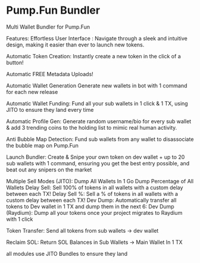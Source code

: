 # Pump.Fun Bundler
Multi Wallet Bundler for Pump.Fun

Features:
Effortless User Interface :
Navigate through a sleek and intuitive design, making it easier than ever to launch new tokens.

Automatic Token Creation:
Instantly create a new token in the click of a button!

Automatic FREE Metadata Uploads!

Automatic Wallet Generation
Generate new wallets in bot with 1 command for each new release

Automatic Wallet Funding:
Fund all your sub wallets in 1 click & 1 TX, using JITO to ensure they land every time

Automatic Profile Gen:
Generate random username/bio for every sub wallet & add 3 trending coins to the holding list to mimic real human activity.

Anti Bubble Map Detection:
Fund sub wallets from any wallet to disassociate the bubble map on Pump.Fun

Launch Bundler:
Create & Snipe your own token on dev wallet + up to 20 sub wallets with 1 command, ensuring you get the best entry possible, and beat out any snipers on the market

Multiple Sell Modes (JITO):
Dump All Wallets In 1 Go
Dump Percentage of All Wallets
Delay Sell: Sell 100% of tokens in all wallets with a custom delay between each TX! 
Delay Sell %: Sell a % of tokens in all wallets with a custom delay between each TX! 
Dev Dump: Automatically transfer all tokens to Dev wallet in 1 TX and dump them in the next 
6: Dev Dump (Raydium): Dump all your tokens once your project migrates to Raydium with 1 click 

Token Transfer:
Send all tokens from sub wallets -> dev wallet

Reclaim SOL:
Return SOL Balances in Sub Wallets -> Main Wallet In 1 TX

all modules use JITO Bundles to ensure they land
